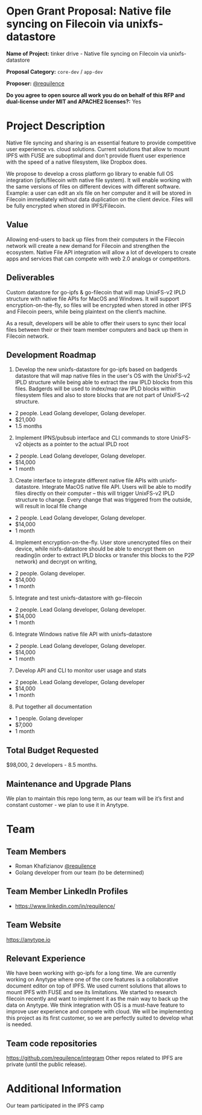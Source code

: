 # Open Grant Proposal: Native file syncing on Filecoin via unixfs-datastore

**Name of Project:** tinker drive - Native file syncing on Filecoin via unixfs-datastore

**Proposal Category:** `core-dev` / `app-dev`

**Proposer:** [@requilence](https://github.com/requilence)

**Do you agree to open source all work you do on behalf of this RFP and dual-license under MIT and APACHE2 licenses?:** Yes

# Project Description

Native file syncing and sharing is an essential feature to provide competitive user experience vs. cloud solutions. 
Current solutions that allow to mount IPFS with FUSE are suboptimal and don’t provide fluent user experience with the speed of a native filesystem, like Dropbox does.

We propose to develop a cross platform go library to enable full OS integration (ipfs/filecoin with native file system). It will enable working with the same versions of files on different devices with different software. Example: a user can edit an xls file on her computer and it will be stored in Filecoin immediately without data duplication on the client device. Files will be fully encrypted when stored in IPFS/Filecoin.

## Value

Allowing end-users to back up files from their computers in the Filecoin network will create a new demand for Filecoin and strengthen the ecosystem. Native File API integration will allow a lot of developers to create apps and services that can compete with web 2.0 analogs or competitors. 

## Deliverables

Custom datastore for go-ipfs & go-filecoin that will map UnixFS-v2 IPLD structure with native file APIs for MacOS and Windows. It will support encryption-on-the-fly, so files will be encrypted when stored in other IPFS and Filecoin peers, while being plaintext on the client’s machine.

As a result, developers will be able to offer their users to sync their local files between their or their team member computers and back up them in Filecoin network.

## Development Roadmap

1. Develop the new unixfs-datastore for go-ipfs based on badgerds datastore that will map native files in the user's OS with the UnixFS-v2 IPLD structure while being able to extract the raw IPLD blocks from this files. Badgerds will be used to index/map raw IPLD blocks within filesystem files and also to store blocks that are not part of UnixFS-v2 structure. 
- 2 people. Lead Golang developer, Golang developer.
- $21,000
- 1.5 months
2. Implement IPNS/pubsub interface and CLI commands to store UnixFS-v2 objects as a pointer to the actual IPLD root
- 2 people. Lead Golang developer, Golang developer.
- $14,000
- 1 month
3. Create interface to integrate different native file APIs with unixfs-datastore. Integrate MacOS native file API. Users will be able to modify files directly on their computer – this will trigger UnixFS-v2 IPLD structure to change. Every change that was triggered from the outside, will result in local file change
- 2 people. Lead Golang developer, Golang developer.
- $14,000
- 1 month
4. Implement encryption-on-the-fly. User store unencrypted files on their device, while nixfs-datastore should be able to encrypt them on reading(in order to extract IPLD blocks or transfer this blocks to the P2P network) and decrypt on writing,
- 2 people. Golang developer.
- $14,000
- 1 month
5. Integrate and test unixfs-datastore with go-filecoin
- 2 people. Lead Golang developer, Golang developer.
- $14,000
- 1 month
6. Integrate Windows native file API with unixfs-datastore
- 2 people. Lead Golang developer, Golang developer.
- $14,000
- 1 month
7. Develop API and CLI to monitor user usage and stats
- 2 people. Lead Golang developer, Golang developer
- $14,000
- 1 month
8. Put together all documentation 
- 1 people. Golang developer
- $7,000
- 1 month

## Total Budget Requested

$98,000, 2 developers - 8.5 months. 

## Maintenance and Upgrade Plans

We plan to maintain this repo long term, as our team will be it’s first and constant customer - we plan to use it in Anytype.

# Team

## Team Members

- Roman Khafizianov [@requilence](https://github.com/requilence)
- Golang developer from our team (to be determined)

## Team Member LinkedIn Profiles

- https://www.linkedin.com/in/requilence/

## Team Website

https://anytype.io

## Relevant Experience

We have been working with go-ipfs for a long time. We are currently working on Anytype where one of the core features is a collaborative document editor on top of IPFS. We used current solutions that allows to mount IPFS with FUSE and see its limitations. We started to research filecoin recently and want to implement it as the main way to back up the data on Anytype. We think integration with OS is a must-have feature to improve user experience and compete with cloud. We will be implementing this project as its first customer, so we are perfectly suited to develop what is needed.

## Team code repositories

https://github.com/requilence/integram
Other repos related to IPFS are private (until the public release).

# Additional Information

Our team participated in the IPFS camp
